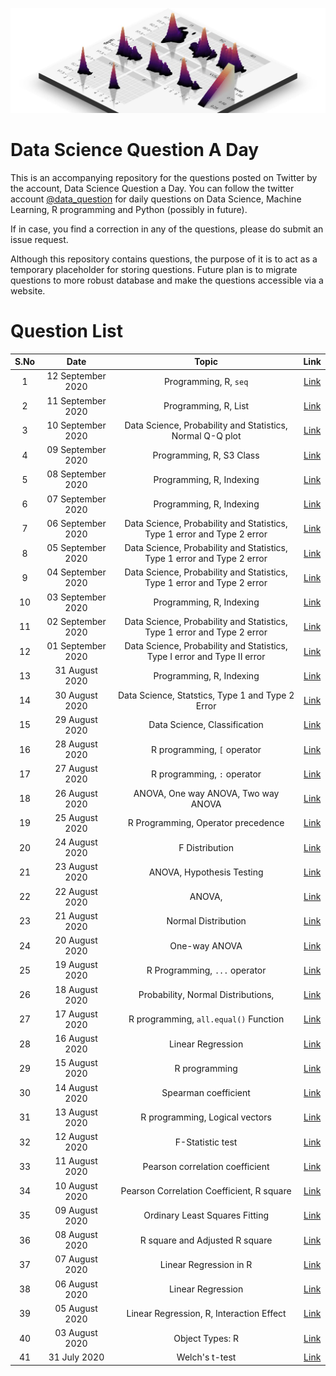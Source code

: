 ![](logo.png)
# Data Science Question A Day

This is an accompanying repository for the questions posted on Twitter by the account, Data Science Question a Day. You can follow the twitter account [@data_question](https://twitter.com/data_question) for daily questions on Data Science, Machine Learning, R programming and Python (possibly in future).

If in case, you find a correction in any of the questions, please do submit an issue request.

Although this repository contains questions, the purpose of it is to act as a temporary placeholder for storing questions. Future plan is to migrate questions to more robust database and make the questions accessible via a website.

# Question List

|S.No|Date|Topic|Link|
|:---:|:---:|:---:|:---:|
|1|12 September 2020|Programming,  R,  `seq`|[Link](./questions/q_12092020.md)|
|2|11 September 2020|Programming,  R,  List|[Link](./questions/q_11092020.md)|
|3|10 September 2020|Data Science,  Probability and Statistics,  Normal Q-Q plot|[Link](./questions/q_10092020.md)|
|4|09 September 2020|Programming,  R,  S3 Class|[Link](./questions/q_09092020.md)|
|5|08 September 2020|Programming,  R,  Indexing|[Link](./questions/q_08092020.md)|
|6|07 September 2020|Programming,  R,  Indexing|[Link](./questions/q_07092020.md)|
|7|06 September 2020|Data Science,  Probability and Statistics,  Type 1 error and Type 2 error|[Link](./questions/q_06092020.md)|
|8|05 September 2020|Data Science,  Probability and Statistics,  Type 1 error and Type 2 error|[Link](./questions/q_05092020.md)|
|9|04 September 2020|Data Science,  Probability and Statistics,  Type 1 error and Type 2 error|[Link](./questions/q_04092020.md)|
|10|03 September 2020|Programming,  R,  Indexing|[Link](./questions/q_03092020.md)|
|11|02 September 2020|Data Science,  Probability and Statistics,  Type 1 error and Type 2 error|[Link](./questions/q_02092020.md)|
|12|01 September 2020|Data Science,  Probability and Statistics,  Type I error and Type II error|[Link](./questions/q_01092020.md)|
|13|31 August 2020|Programming,  R,  Indexing|[Link](./questions/q_31082020.md)|
|14|30 August 2020|Data Science,  Statstics,  Type 1 and Type 2 Error|[Link](./questions/q_30082020.md)|
|15|29 August 2020|Data Science,  Classification|[Link](./questions/q_29082020.md)|
|16|28 August 2020|R programming,  `[` operator|[Link](./questions/q_28082020.md)|
|17|27 August 2020|R programming,  `:` operator|[Link](./questions/q_27082020.md)|
|18|26 August 2020|ANOVA,  One way ANOVA,  Two way ANOVA|[Link](./questions/q_26082020.md)|
|19|25 August 2020|R Programming,  Operator precedence|[Link](./questions/q_25082020.md)|
|20|24 August 2020|F Distribution|[Link](./questions/q_24082020.md)|
|21|23 August 2020|ANOVA,  Hypothesis Testing|[Link](./questions/q_23082020.md)|
|22|22 August 2020|ANOVA, 	|[Link](./questions/q_22082020.md)|
|23|21 August 2020|Normal Distribution|[Link](./questions/q_21082020.md)|
|24|20 August 2020|One-way ANOVA|[Link](./questions/q_20082020.md)|
|25|19 August 2020|R Programming,  `...` operator|[Link](./questions/q_19082020.md)|
|26|18 August 2020|Probability,  Normal Distributions, 	|[Link](./questions/q_18082020.md)|
|27|17 August 2020|R programming,  `all.equal()` Function|[Link](./questions/q_17082020.md)|
|28|16 August 2020|Linear Regression|[Link](./questions/q_16082020.md)|
|29|15 August 2020|R programming|[Link](./questions/q_15082020.md)|
|30|14 August 2020|Spearman coefficient|[Link](./questions/q_14082020.md)|
|31|13 August 2020|R programming,  Logical vectors|[Link](./questions/q_13082020.md)|
|32|12 August 2020|F-Statistic test|[Link](./questions/q_12082020.md)|
|33|11 August 2020|Pearson correlation coefficient|[Link](./questions/q_11082020.md)|
|34|10 August 2020|Pearson Correlation Coefficient,  R square|[Link](./questions/q_10082020.md)|
|35|09 August 2020|Ordinary Least Squares Fitting|[Link](./questions/q_09082020.md)|
|36|08 August 2020|R square and Adjusted R square|[Link](./questions/q_08082020.md)|
|37|07 August 2020|Linear Regression in R|[Link](./questions/q_07082020.md)|
|38|06 August 2020|Linear Regression|[Link](./questions/q_06082020.md)|
|39|05 August 2020|Linear Regression,  R,  Interaction Effect|[Link](./questions/q_05082020.md)|
|40|03 August 2020|Object Types: R|[Link](./questions/q_03082020.md)|
|41|31 July 2020|Welch's t-test|[Link](./questions/q_31072020.md)|
